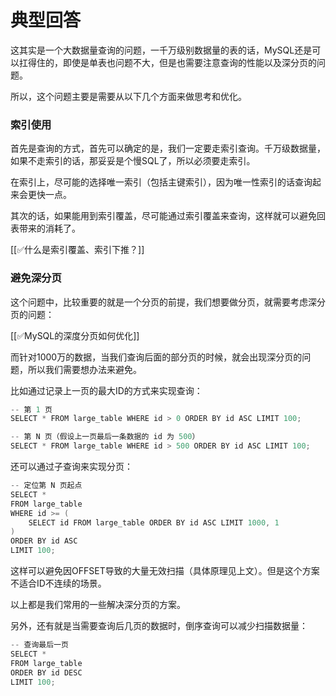 # 典型回答


这其实是一个大数据量查询的问题，一千万级别数据量的表的话，MySQL还是可以扛得住的，即使是单表也问题不大，但是也需要注意查询的性能以及深分页的问题。



所以，这个问题主要是需要从以下几个方面来做思考和优化。



### 索引使用


首先是查询的方式，首先可以确定的是，我们一定要走索引查询。千万级数据量，如果不走索引的话，那妥妥是个慢SQL了，所以必须要走索引。



在索引上，尽可能的选择唯一索引（包括主键索引），因为唯一性索引的话查询起来会更快一点。



其次的话，如果能用到索引覆盖，尽可能通过索引覆盖来查询，这样就可以避免回表带来的消耗了。



[[✅什么是索引覆盖、索引下推？]]



### 避免深分页


这个问题中，比较重要的就是一个分页的前提，我们想要做分页，就需要考虑深分页的问题：



[[✅MySQL的深度分页如何优化]]



而针对1000万的数据，当我们查询后面的部分页的时候，就会出现深分页的问题，所以我们需要想办法来避免。



比如通过记录上一页的最大ID的方式来实现查询：



```java
-- 第 1 页
SELECT * FROM large_table WHERE id > 0 ORDER BY id ASC LIMIT 100;

-- 第 N 页（假设上一页最后一条数据的 id 为 500）
SELECT * FROM large_table WHERE id > 500 ORDER BY id ASC LIMIT 100;

```



还可以通过子查询来实现分页：



```java
-- 定位第 N 页起点
SELECT * 
FROM large_table 
WHERE id >= (
    SELECT id FROM large_table ORDER BY id ASC LIMIT 1000, 1
) 
ORDER BY id ASC 
LIMIT 100;
```



这样可以避免因OFFSET导致的大量无效扫描（具体原理见上文）。但是这个方案不适合ID不连续的场景。



以上都是我们常用的一些解决深分页的方案。



另外，还有就是当需要查询后几页的数据时，倒序查询可以减少扫描数据量：



```java
-- 查询最后一页
SELECT * 
FROM large_table 
ORDER BY id DESC 
LIMIT 100;
```

